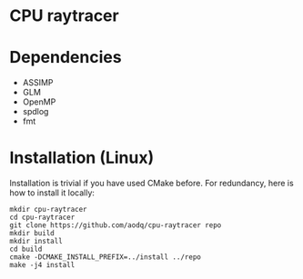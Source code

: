 # CPU raytracer

# Dependencies

- ASSIMP
- GLM
- OpenMP
- spdlog
- fmt

# Installation (Linux)

Installation is trivial if you have used CMake before. For redundancy, here is how to install it locally:

```
mkdir cpu-raytracer
cd cpu-raytracer
git clone https://github.com/aodq/cpu-raytracer repo
mkdir build
mkdir install
cd build
cmake -DCMAKE_INSTALL_PREFIX=../install ../repo
make -j4 install
```
